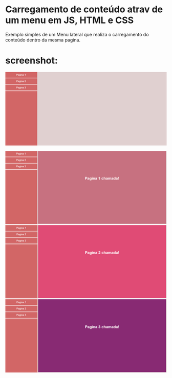 #  Carregamento  de conteúdo  atrav  de  um menu  em JS, HTML e CSS
Exemplo simples de um Menu lateral que realiza o carregamento do conteúdo dentro da mesma pagina.


# screenshot:


![menu com as opções para carregar conteúdos](https://github.com/pablosdlima/Chama-Paginas-Js-Css/blob/master/Carrega%20Conteudo/Imagens/img0.PNG)

![Blocos carregados após seleção](https://github.com/pablosdlima/Chama-Paginas-Js-Css/blob/master/Carrega%20Conteudo/Imagens/img1.PNG)
![Blocos carregados após seleção](https://github.com/pablosdlima/Chama-Paginas-Js-Css/blob/master/Carrega%20Conteudo/Imagens/img2.PNG)
![Blocos carregados após seleção](https://github.com/pablosdlima/Chama-Paginas-Js-Css/blob/master/Carrega%20Conteudo/Imagens/img3.PNG)



